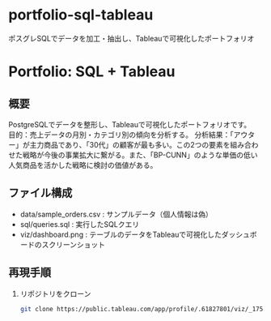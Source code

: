 # portfolio-sql-tableau
ポスグレSQLでデータを加工・抽出し、Tableauで可視化したポートフォリオ

# Portfolio: SQL + Tableau

## 概要
PostgreSQLでデータを整形し、Tableauで可視化したポートフォリオです。  
目的：売上データの月別・カテゴリ別の傾向を分析する。
分析結果：「アウター」が主力商品であり、「30代」の顧客が最も多い。この2つの要素を組み合わせた戦略が今後の事業拡大に繋がる。また、「BP-CUNN」のような単価の低い人気商品を活かした戦略に検討の価値がある。

## ファイル構成
- data/sample_orders.csv : サンプルデータ（個人情報は偽）
- sql/queries.sql        : 実行したSQLクエリ
- viz/dashboard.png      : テーブルのデータをTableauで可視化したダッシュボードのスクリーンショット

## 再現手順
1. リポジトリをクローン  
   ```bash
   git clone https://public.tableau.com/app/profile/.61827801/viz/_17581404845460/1
